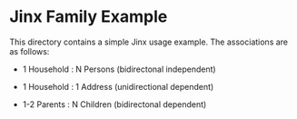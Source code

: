 Jinx Family Example
===================

This directory contains a simple Jinx usage example. The associations are as follows:

* 1 Household : N Persons (bidirectonal independent)

* 1 Household : 1 Address (unidirectional dependent)

* 1-2 Parents : N Children (bidirectonal dependent)
